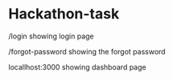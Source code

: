 # Hackathon-task
/login showing login page

/forgot-password showing the forgot password 

locallhost:3000 showing dashboard page 
